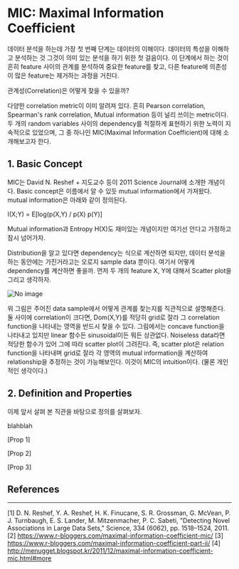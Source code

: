# MIC: Maximal Information Coefficient

데이터 분석을 하는데 가장 첫 번째 단계는 데이터의 이해이다. 데이터의 특성을 이해하고 분석하는 것 그것이 의미 있는 분석을 하기 위한 첫 걸음이다. 이 단계에서 하는 것이 흔히 feature 사이의 관계를 분석하여 중요한 feature를 찾고, 다른 feature에 의존성이 많은 feature는 제거하는 과정을 거친다.

관계성(Correlation)은 어떻게 찾을 수 있을까?

다양한 correlation metric이 이미 알려져 있다. 흔히 Pearson correlation, Spearman's rank correlation, Mutual information 등이 널리 쓰이는 metric이다. 두 개의 random variables 사이의 dependency를 적절하게 표현하기 위한 노력이 지속적으로 있었으며, 그 중 하나인 MIC(Maximal Information Coefficient)에 대해 소개해보고자 한다. 

## 1. Basic Concept

MIC는 David N. Reshef + 지도교수 등이 2011 Science Journal에 소개한 개념이다. Basic concept은 이름에서 알 수 있듯 mutual information에서 가져왔다. mutual information은 아래와 같이 정의된다.

I(X;Y) = E[log(p(X,Y) / p(X) p(Y)] 

Mutual information과 Entropy H(X)도 재미있는 개념이지만 여기선 안다고 가정하고 잠시 넘어가자.

Distribution을 알고 있다면 dependency는 식으로 계산하면 되지만, 데이터 분석을 하는 동안에는 가진거라고는 오로지 sample data 뿐이다. 여기서 어떻게 dependency를 계산하면 좋을까. 먼저 두 개의 feature X, Y에 대해서 Scatter plot을 그리고 생각하자. 

![No image](https://www.ncbi.nlm.nih.gov/pmc/articles/PMC3325791/bin/nihms358982f1.jpg "MIC Computation Step refered in \[1\]")

위 그림은 주어진 data sample에서 어떻게 관계를 찾는지를 직관적으로 설명해준다. 둘 사이에 correlation이 크다면, Dom(X,Y)를 적당히 grid로 잘라 그 correlation function을 나타내는 영역을 반드시 찾을 수 있다. 그림에서는 concave function을 나타내고 있지만 linear 함수든 sinusoidal이든 뭐든 상관없다. Noiseless data라면 적당한 함수가 있어 그에 따라 scatter plot이 그려진다. 즉, scatter plot은 relation function을 나타내며 grid로 잘라 각 영역의 mutual information을 계산하여 relationship을 추정하는 것이 가능해보인다. 이것이 MIC의 intuition이다. (물론 개인적인 생각이다.)

## 2. Definition and Properties

이제 앞서 살펴 본 직관을 바탕으로 정의를 살펴보자. 

blahblah

[Prop 1]

[Prop 2]

[Prop 3]

## References

***
\[1\] D. N. Reshef, Y. A. Reshef, H. K. Finucane, S. R. Grossman, G. McVean, P. J. Turnbaugh, E. S. Lander, M. Mitzenmacher, P. C. Sabeti, "Detecting Novel Associations in Large Data Sets," Science, 334 (6062), pp. 1518–1524, 2011.
\[2\] https://www.r-bloggers.com/maximal-information-coefficient-mic/
\[3\] https://www.r-bloggers.com/maximal-information-coefficient-part-ii/
\[4\] http://menugget.blogspot.kr/2011/12/maximal-information-coefficient-mic.html#more